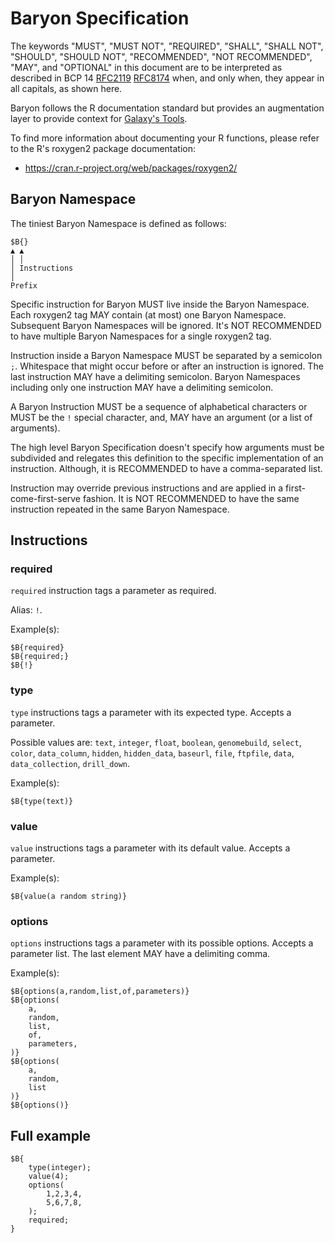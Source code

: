 # Baryon Specification

The keywords "MUST", "MUST NOT", "REQUIRED", "SHALL", "SHALL
NOT", "SHOULD", "SHOULD NOT", "RECOMMENDED", "NOT RECOMMENDED",
"MAY", and "OPTIONAL" in this document are to be interpreted as
described in BCP 14 [RFC2119](https://www.ietf.org/rfc/rfc2119.txt)
[RFC8174](https://www.ietf.org/rfc/rfc8174.txt) when, and only when, they
appear in all capitals, as shown here.

Baryon follows the R documentation standard but provides an augmentation
layer to provide context for [Galaxy's Tools](https://galaxyproject.org).

To find more information about documenting your R functions, please refer
to the R's roxygen2 package documentation:

- https://cran.r-project.org/web/packages/roxygen2/

## Baryon Namespace

The tiniest Baryon Namespace is defined as follows:

```
$B{}
▲ ▲
│ │
│ Instructions
│
Prefix
```

Specific instruction for Baryon MUST live inside the Baryon Namespace.
Each roxygen2 tag MAY contain (at most) one Baryon Namespace.
Subsequent Baryon Namespaces will be ignored. It's NOT RECOMMENDED to have
multiple Baryon Namespaces for a single roxygen2 tag.

Instruction inside a Baryon Namespace MUST be separated by a semicolon `;`.
Whitespace that might occur before or after an instruction is ignored.
The last instruction MAY have a delimiting semicolon.
Baryon Namespaces including only one instruction MAY have a delimiting
semicolon.

A Baryon Instruction MUST be a sequence of alphabetical characters or MUST
be the `!` special character, and, MAY have an argument (or a list of
arguments).

The high level Baryon Specification doesn't specify how arguments must be
subdivided and relegates this definition to the specific implementation of
an instruction. Although, it is RECOMMENDED to have a comma-separated list.

Instruction may override previous instructions and are applied in a
first-come-first-serve fashion.
It is NOT RECOMMENDED to have the same instruction repeated in the same Baryon
Namespace.

## Instructions

### required

`required` instruction tags a parameter as required.

Alias: `!`.

Example(s):
```
$B{required}
$B{required;}
$B{!}
```

### type

`type` instructions tags a parameter with its expected type.
Accepts a parameter.

Possible values are: `text`, `integer`, `float`, `boolean`, `genomebuild`,
`select`, `color`, `data_column`, `hidden`, `hidden_data`, `baseurl`, `file`,
`ftpfile`, `data`, `data_collection`, `drill_down`.

Example(s):
```
$B{type(text)}
```

### value

`value` instructions tags a parameter with its default value.
Accepts a parameter.

Example(s):
```
$B{value(a random string)}
```

### options

`options` instructions tags a parameter with its possible options.
Accepts a parameter list.
The last element MAY have a delimiting comma.

Example(s):
```
$B{options(a,random,list,of,parameters)}
$B{options(
    a,
    random,
    list,
    of,
    parameters,
)}
$B{options(
    a,
    random,
    list
)}
$B{options()}
```

## Full example

```
$B{
    type(integer);
    value(4);
    options(
        1,2,3,4,
        5,6,7,8,
    );
    required;
}
```
